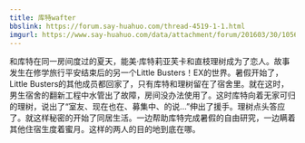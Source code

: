 ```yaml
---
title: 库特wafter
bbslink: https://forum.say-huahuo.com/thread-4519-1-1.html
imgurl: https://www.say-huahuo.com/data/attachment/forum/201603/30/105633m1yi8zgkt2z6st12.jpg
---
```


和库特在同一房间度过的夏天，能美·库特莉亚芙卡和直枝理树成为了恋人。故事发生在修学旅行平安结束后的另一个Little Busters！EX的世界。暑假开始了，Little Busters的其他成员都回家了，只有库特和理树留在了宿舍里。就在这时，男生宿舍的翻新工程中水管出了故障，房间没办法使用了。这时库特向着无家可归的理树，说出了“室友、现在也在、募集中、的说…”伸出了援手。理树点头答应了。就这样秘密的开始了同居生活。一边帮助库特完成暑假的自由研究，一边瞒着其他住宿生度着蜜月。这样的两人的目的地到底在哪。<!--more-->
